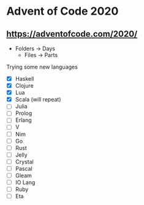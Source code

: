 # Advent of Code 2020

## https://adventofcode.com/2020/

- Folders -> Days
  - Files -> Parts

Trying some new languages

- [x] Haskell
- [x] Clojure
- [x] Lua
- [x] Scala (will repeat)
- [ ] Julia
- [ ] Prolog
- [ ] Erlang
- [ ] V
- [ ] Nim
- [ ] Go
- [ ] Rust
- [ ] Jelly
- [ ] Crystal
- [ ] Pascal
- [ ] Gleam
- [ ] IO Lang
- [ ] Ruby
- [ ] Eta
